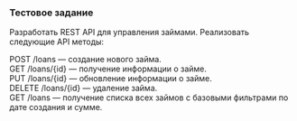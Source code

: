 ### Тестовое задание

Разработать REST API для управления займами.
Реализовать следующие API методы:

POST /loans — создание нового займа.  
GET /loans/{id} — получение информации о займе.  
PUT /loans/{id} — обновление информации о займе.  
DELETE /loans/{id} — удаление займа.  
GET /loans — получение списка всех займов с базовыми фильтрами по дате создания и сумме.  
